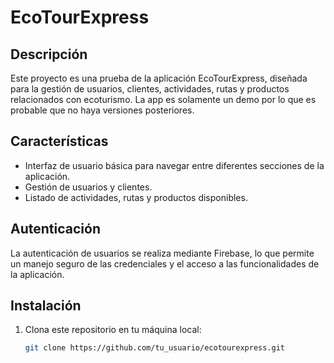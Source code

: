 # EcoTourExpress

## Descripción

Este proyecto es una prueba de la aplicación EcoTourExpress, diseñada para la gestión de usuarios, clientes, actividades, rutas y productos relacionados con ecoturismo. La app es solamente un demo por lo que es probable que no haya versiones posteriores.
## Características

- Interfaz de usuario básica para navegar entre diferentes secciones de la aplicación.
- Gestión de usuarios y clientes.
- Listado de actividades, rutas y productos disponibles.

## Autenticación

La autenticación de usuarios se realiza mediante Firebase, lo que permite un manejo seguro de las credenciales y el acceso a las funcionalidades de la aplicación.

## Instalación

1. Clona este repositorio en tu máquina local:
   ```bash
   git clone https://github.com/tu_usuario/ecotourexpress.git
